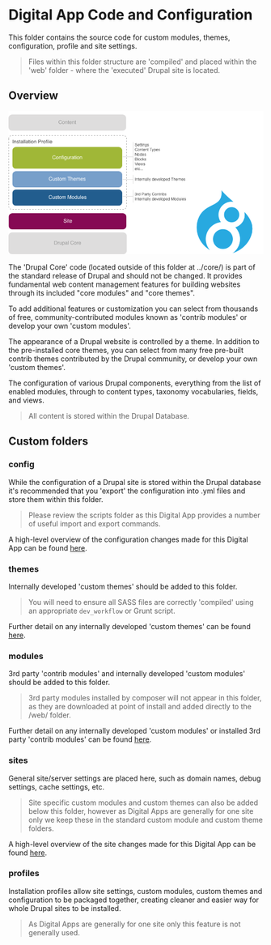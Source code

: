 # Digital App Code and Configuration

This folder contains the source code for custom modules, themes, configuration, profile and site settings.

> Files within this folder structure are 'compiled' and placed within the 'web' folder  - where the 'executed' Drupal site is located.

## Overview

![Drupal Stack Image](README.stack.png "Digital Apps - Drupal Stack Diagram")


The 'Drupal Core' code (located outside of this folder at ../core/) is part of the standard release of Drupal and should not be changed. It provides fundamental web content management features for building websites through its included "core modules" and "core themes".

To add additional features or customization you can select from thousands of free, community-contributed modules known as 'contrib modules' or develop your own 'custom modules'.

The appearance of a Drupal website is controlled by a theme. In addition to the pre-installed core themes, you can select from many free pre-built contrib themes contributed by the Drupal community, or develop your own 'custom themes'.
 
The configuration of various Drupal components, everything from the list of enabled modules, through to content types, taxonomy vocabularies, fields, and views.

> All content is stored within the Drupal Database.

## Custom folders

### config
While the configuration of a Drupal site is stored within the Drupal database it's recommended that you 'export' the configuration into .yml files and store them within this folder.

> Please review the scripts folder as this Digital App provides a number of useful import and export commands.

A high-level overview of the configuration changes made for this Digital App can be found [here](config/README.md).

### themes
Internally developed 'custom themes' should be added to this folder.

> You will need to ensure all SASS files are correctly 'compiled' using an appropriate `dev_workflow` or Grunt script.

Further detail on any internally developed 'custom themes' can be found [here](themes/README.md).


### modules
3rd party 'contrib modules' and internally developed 'custom modules' should be added to this folder.

> 3rd party modules installed by composer will not appear in this folder, as they are downloaded at point of install and added directly to the /web/ folder.

Further detail on any internally developed 'custom modules' or installed 3rd party 'contrib modules' can be found [here](themes/README.md).

### sites
General site/server settings are placed here, such as domain names, debug settings, cache settings, etc.

> Site specific custom modules and custom themes can also be added below this folder, however as Digital Apps are generally for one site only we keep these in the standard custom module and custom theme folders.

A high-level overview of the site changes made for this Digital App can be found [here](sites/README.md).


### profiles
Installation profiles allow site settings, custom modules, custom themes and configuration to be packaged together, creating cleaner and easier way for whole Drupal sites to be installed.

> As Digital Apps are generally for one site only this feature is not generally used.
